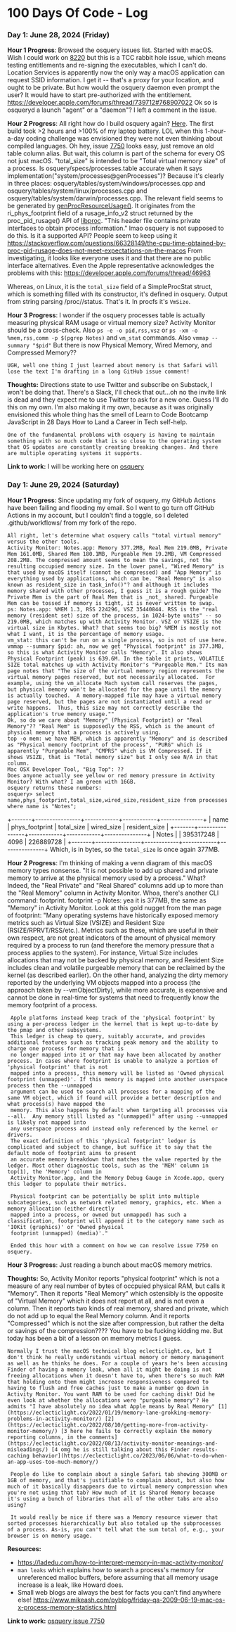 # 100 Days Of Code - Log

### Day 1: June 28, 2024 (Friday)

**Hour 1 Progress**: Browsed the osquery issues list. Started with macOS. Wish I could work on [8220](https://github.com/osquery/osquery/issues/8220) but this is a TCC rabbit hole issue, which means testing entitlements and re-signing the executables, which I can't do. Location Services is apparently now the only way a macOS application can request SSID information. I get it -- that's a proxy for your location, and ought to be private. But how would the osquery daemon even prompt the user? It would have to start pre-authorized with the entitlement. https://developer.apple.com/forums/thread/739712#768907022 Ok so is osqueryd a launch "agent" or a "daemon"? I left a comment in the issue.

**Hour 2 Progress**: All right how do I build osquery again? [Here](https://osquery.readthedocs.io/en/latest/development/building/#macos). The first build took >2 hours and >100% of my laptop battery. LOL when this 1-hour-a-day coding challenge was envisioned they were not even thinking about compiled languages. Oh hey, issue [7750](https://github.com/osquery/osquery/issues/7750) looks easy, just remove an old table column alias. But wait, this column is part of the schema for every OS not just macOS. "total_size" is intended to be "Total virtual memory size" of a process. Is osquery/specs/processes.table accurate when it says implementation("system/processes@genProcesses")? Because it's clearly in three places: osquery/tables/system/windows/processes.cpp and osquery/tables/system/linux/processes.cpp and osquery/tables/system/darwin/processes.cpp. The relevant field seems to be generated by [genProcResourceUsage()](https://github.com/osquery/osquery/blob/ca14540bd01ce792b1fc43add8502059ac71835c/osquery/tables/system/darwin/processes.cpp#L450). It originates from the ri_phys_footprint field of a rusage_info_v2 struct returned by the proc_pid_rusage() API of [libproc](https://opensource.apple.com/source/xnu/xnu-2422.1.72/libsyscall/wrappers/libproc/libproc.h.auto.html). "This header file contains private interfaces to obtain process information." lmao osquery is not supposed to do this. Is it a supported API? People seem to keep using it https://stackoverflow.com/questions/66328149/the-cpu-time-obtained-by-proc-pid-rusage-does-not-meet-expectations-on-the-macos From investigating, it looks like everyone uses it and that there are no public interface alternatives. Even the Apple representative acknowledges the problems with this: https://developer.apple.com/forums/thread/46963

Whereas, on Linux, it is the `total_size` field of a SimpleProcStat struct, which is something filled with its constructor, it's defined in osquery. Output from string parsing /proc/<pid>/status. That's it. In procfs it's `VmSize`.

**Hour 3 Progress**: I wonder if the osquery processes table is actually measuring physical RAM usage or virtual memory size? Activity Monitor should be a cross-check. Also `ps -e -o pid,rss,vsz` or `ps -xm -o %mem,rss,comm -p $(pgrep Notes)` and `vm_stat` commands. Also `vmmap --summary "$pid"` But there is now Physical Memory, Wired Memory, and Compressed Memory??

    UGH, well one thing I just learned about memory is that Safari will lose the text I'm drafting in a long GitHub issue comment!

**Thoughts:** Directions state to use Twitter and subscribe on Substack, I won't be doing that. There's a Slack, I'll check that out...oh no the invite link is dead and they expect me to use Twitter to ask for a new one. Guess I'll do this on my own. I'm also making it my own, because as it was originally envisioned this whole thing has the smell of Learn to Code Bootcamp JavaScript in 28 Days How to Land a Career in Tech self-help.

    One of the fundamental problems with osquery is having to maintain something with so much code that is so close to the operating system that OS updates are constantly creating breaking changes. And there are multiple operating systems it supports.

**Link to work:** I will be working here on  [osquery](https://github.com/michael-myers/osquery)

### Day 1: June 29, 2024 (Saturday)

**Hour 1 Progress**: Since updating my fork of osquery, my GitHub Actions have been failing and flooding my email. So I went to go turn off GitHub Actions in my account, but I couldn't find a toggle, so I deleted .github/workflows/ from my fork of the repo.

    All right, let's determine what osquery calls "total virtual memory" versus the other tools.
    Activity Monitor: Notes.app: Memory 377.2MB, Real Mem 219.0MB, Private Mem 161.0MB, Shared Mem 180.1MB, Purgeable Mem 19.2MB, VM Compressed 208.2MB. The compressed amount seems to mean the savings, not the resulting occupied memory size. In the lower panel, "Wired Memory" is that used by macOS itself (cannot be compressed) and "App Memory" is everything used by applications, which can be. "Real Memory" is also known as resident_size in task_info()"? and although it includes memory shared with other processes, I guess it is a rough guide? The Private Mem is the part of Real Mem that is _not_ shared. Purgeable Mem can be tossed if memory is tight, it is never written to swap.
    ps: Notes.app: %MEM 1.3, RSS 224296, VSZ 35440844. RSS is the "real memory (resident set) size of the process, in 1024-byte units" -- so 219.0MB, which matches up with Activity Monitor. VSZ or VSIZE is the virtual size in Kbytes. What? that seems too big? %MEM is mostly not what I want, it is the percentage of memory usage.
    vm_stat: this can't be run on a single process, so is not of use here.
    vmmap --summary $pid: ah, now we get "Physical footprint" is 377.3MB, so this is what Activity Monitor calls "Memory". It also shows Physical Footprint (peak) is 639.6M. In the table it prints, VOLATILE SIZE total matches up with Activity Monitor's "Purgeable Mem." Its man page notes that "The size of the virtual memory region represents the virtual memory pages reserved, but not necessarily allocated.  For example, using the vm_allocate Mach system call reserves the pages, but physical memory won't be allocated for the page until the memory is actually touched.  A memory-mapped file may have a virtual memory page reserved, but the pages are not instantiated until a read or write happens.  Thus, this size may not correctly describe the application's true memory usage.""
    Ok, so do we care about "Memory" (Physical Footprint) or "Real Memory"?? "Real Mem" is supposedly the RSS, which is the amount of physical memory that a process is actively using.
    top -o mem: we have MEM, which is apparently "Memory" and is described as "Physical memory footprint of the process", "PURG" which is apparently "Purgeable Mem", "CMPRS" which is VM Compressed. If it shows VSIZE, that is "Total memory size" but I only see N/A in that column.
    Mac OSX Developer Tool, "Big Top": ??
    Does anyone actually see yellow or red memory pressure in Activity Monitor? With what? I am green with 16GB.
    osquery returns these numbers:
    osquery> select name,phys_footprint,total_size,wired_size,resident_size from processes where name is "Notes";
+-------+----------------+------------+------------+---------------+
| name  | phys_footprint | total_size | wired_size | resident_size |
+-------+----------------+------------+------------+---------------+
| Notes |                | 395317248  | 4096       | 226889728     |
+-------+----------------+------------+------------+---------------+
  Which, is in bytes, so the `total_size` is once again 377MB.

**Hour 2 Progress**: I'm thinking of making a venn diagram of this macOS memory types nonsense. "It is not possible to add up shared and private memory to arrive at the physical memory used by a process." What? Indeed, the "Real Private" and "Real Shared" columns add up to more than the "Real Memory" column in Activity Monitor.
    Whoa, there's another CLI command: footprint.
    footprint -p Notes: yea it is 377MB, the same as "Memory" in Activity Monitor.
    Look at this gold nugget from the man page of footprint:
    "Many operating systems have historically exposed memory metrics such as Virtual Size (VSIZE) and Resident Size (RSIZE/RPRVT/RSS/etc.). Metrics such as these, which are
     useful in their own respect, are not great indicators of the amount of physical memory required by a process to run (and therefore the memory pressure that a process
     applies to the system). For instance, Virtual Size includes allocations that may not be backed by physical memory, and Resident Size includes clean and volatile
     purgeable memory that can be reclaimed by the kernel (as described earlier).
     On the other hand, analyzing the dirty memory reported by the underlying VM objects mapped into a process (the approach taken by --vmObjectDirty), while more accurate,
     is expensive and cannot be done in real-time for systems that need to frequently know the memory footprint of a process.

     Apple platforms instead keep track of the 'physical footprint' by using a per-process ledger in the kernel that is kept up-to-date by the pmap and other subsystems.
     This ledger is cheap to query, suitably accurate, and provides additional features such as tracking peak memory and the ability to charge one process for memory that is
     no longer mapped into it or that may have been allocated by another process. In cases where footprint is unable to analyze a portion of 'physical footprint' that is not
     mapped into a process, this memory will be listed as 'Owned physical footprint (unmapped)'. If this memory is mapped into another userspace process then the --unmapped
     argument can be used to search all processes for a mapping of the same VM object, which if found will provide a better description and what process(s) have mapped the
     memory. This also happens by default when targeting all processes via --all.  Any memory still listed as "(unmapped)" after using --unmapped is likely not mapped into
     any userspace process and instead only referenced by the kernel or drivers.
     The exact definition of this 'physical footprint' ledger is complicated and subject to change, but suffice it to say that the default mode of footprint aims to present
     an accurate memory breakdown that matches the value reported by the ledger. Most other diagnostic tools, such as the 'MEM' column in top(1), the 'Memory' column in
     Activity Monitor.app, and the Memory Debug Gauge in Xcode.app, query this ledger to populate their metrics.

     Physical footprint can be potentially be split into multiple subcategories, such as network related memory, graphics, etc. When a memory allocation (either directly
     mapped into a process, or owned but unmapped) has such a classification, footprint will append it to the category name such as 'IOKit (graphics)' or 'Owned physical
     footprint (unmapped) (media)'."
     
     Ended this hour with a comment on how we can resolve issue 7750 on osquery.

**Hour 3 Progress**: Just reading a bunch about macOS memory metrics.

**Thoughts:** So, Activity Monitor reports "physical footprint" which is not a measure of any real number of bytes of occpuied physical RAM, but calls it "Memory". Then it reports "Real Memory" which ostensibly is the opposite of "Virtual Memory" which it does not report at all, and is not even a column. Then it reports two kinds of real memory, shared and private, which do not add up to equal the Real Memory column. And it reports "Compressed" which is not the size after compression, but rather the delta or savings of the compression???? You have to be fucking kidding me. But today has been a bit of a lesson on memory metrics I guess.

    Normally I trust the macOS technical blog eclecticlight.co, but I don't think he really understands virtual memory or memory management as well as he thinks he does. For a couple of years he's been accusing Finder of having a memory leak, when all it might be doing is not freeing allocations when it doesn't have to, when there's so much RAM that holding onto them might increase responsiveness compared to having to flush and free caches just to make a number go down in Activity Monitor. You want RAM to be used for caching disk! Did he even look at whether the allocations were "purgeable memory"? He admits "I have absolutely no idea what Apple means by Real Memory" [1](https://eclecticlight.co/2022/01/19/memory-lane-grokking-memory-problems-in-activity-monitor/) [2](https://eclecticlight.co/2022/08/10/getting-more-from-activity-monitor-memory/) [3 here he fails to correctly explain the memory reporting columns, in the comments](https://eclecticlight.co/2022/08/13/activity-monitor-meanings-and-misleadings/) [4 omg he is still talking about this Finder results-caching behavior](https://eclecticlight.co/2023/06/06/what-to-do-when-an-app-uses-too-much-memory/)

     People do like to complain about a single Safari tab showing 300MB or 1GB of memory, and that's justifiable to complain about, but also how much of it basically disappears due to virtual memory compression when you're not using that tab? How much of it is Shared Memory because it's using a bunch of libraries that all of the other tabs are also using?
     
     It would really be nice if there was a Memory resource viewer that sorted processes hierarchically but also totaled up the subprocesses of a process. As-is, you can't tell what the sum total of, e.g., your browser is on memory usage.

**Resources:**
 
 * https://ladedu.com/how-to-interpret-memory-in-mac-activity-monitor/
 * `man leaks` which explains how to search a process's memory for unreferenced malloc buffers, before assuming that all memory usage increase is a leak, like Howard does.
 * Small web blogs are always the best for facts you can't find anywhere else! https://www.mikeash.com/pyblog/friday-qa-2009-06-19-mac-os-x-process-memory-statistics.html

**Link to work:** [osquery issue 7750](https://github.com/osquery/osquery/issues/7750)
